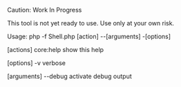 Caution: Work In Progress

This tool is not yet ready to use. Use only at your own risk.

Usage:  php -f Shell.php [action] --[arguments] -[options]
  
[actions]
  core:help                   show this help
  
[options]
  -v                          verbose
  
[arguments]
  --debug                     activate debug output